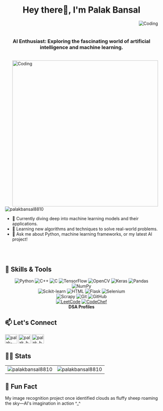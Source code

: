 <h1 align="center">Hey there👋, I'm Palak Bansal</h1>
<img align="right" alt="Coding" src="https://infynno.com/wp-content/uploads/2022/01/infynno-solutions.gif"><br><br>
<h3 align="center">AI Enthusiast: Exploring the fascinating world of artificial intelligence and machine learning.</h3><br>
<img align="right" alt="Coding" width="480" src="https://miro.medium.com/v2/resize:fit:900/1*63sGPbvLLpvlD16hG1bvmA.gif">

<p align="left"> <img src="https://komarev.com/ghpvc/?username=palakbansal8810&label=Profile%20views&color=0e75b6&style=flat" alt="palakbansal8810" /> </p>

- 🔭 Currently diving deep into machine learning models and their applications.
- 🌱 Learning new algorithms and techniques to solve real-world problems.
- 💬 Ask me about Python, machine learning frameworks, or my latest AI project!

<br>
<br>

## 🚀 Skills & Tools
<div align="center">
  <img src="https://img.icons8.com/color/48/000000/python.png" alt="Python"/> 
  <img src="https://img.icons8.com/color/48/000000/c-plus-plus-logo.png" alt="C++"/>
  <img src="https://img.icons8.com/color/48/000000/c-programming.png" alt="C"/> 
  <img src="https://img.icons8.com/color/48/000000/tensorflow.png" alt="TensorFlow"/> 
  <img src="https://img.icons8.com/color/48/000000/opencv.png" alt="OpenCV"/>
  <img src="https://upload.wikimedia.org/wikipedia/commons/thumb/a/ae/Keras_logo.svg/45px-Keras_logo.svg.png" alt="Keras"/>
  <img src="https://img.icons8.com/color/48/000000/pandas.png" alt="Pandas"/> 
  <img src="https://img.icons8.com/color/48/000000/numpy.png" alt="NumPy"/>
  <br>
  <img src="https://upload.wikimedia.org/wikipedia/commons/thumb/0/05/Scikit_learn_logo_small.svg/90px-Scikit_learn_logo_small.svg.png" alt="Scikit-learn"/>
  <img src="https://img.icons8.com/color/48/000000/html-5.png" alt="HTML"/>
  <img src="https://img.icons8.com/ios-filled/50/000000/flask.png" alt="Flask"/> 
  <img src="https://miro.medium.com/v2/resize:fit:35/1*musVE9e4bgjTWeoRmc-P_w.png" alt="Selenium"/> 
  <br>
  <img src="https://steemitimages.com/p/x7L2VSNEiyAFMrpiG2ns3CB2gK32YGyd3PzYWd5t2qpCdo6bect8Mceakn4wQhEiyJBt6dt5cAGb3eW?format=match&width=50" alt="Scrapy"/> 
  <img src="https://img.icons8.com/color/48/000000/git.png" alt="Git"/>
  <img src="https://img.icons8.com/ios-glyphs/48/000000/github.png" alt="GitHub"/> 
  <br>
  <a href="https://leetcode.com/u/palakbansal23/"><img src="https://cdn.iconscout.com/icon/free/png-512/free-leetcode-3628885-3030025.png?f=webp&w=51" alt="LeetCode"/></a>
  <a href="https://www.codechef.com/users/palakbansal881"><img src="https://img.icons8.com/color/48/000000/codechef.png" alt="CodeChef"/></a><br>
  <strong>DSA Profiles</strong>
</div>

## 📫 Let's Connect
<p align="left">
<a href="https://linkedin.com/in/palak-bansal-60166828a" target="blank"><img align="center" src="https://raw.githubusercontent.com/rahuldkjain/github-profile-readme-generator/master/src/images/icons/Social/linked-in-alt.svg" alt="palak-bansal-60166828a" height="30" width="40" /></a>
<a href="https://instagram.com/_palakbansal23" target="blank"><img align="center" src="https://raw.githubusercontent.com/rahuldkjain/github-profile-readme-generator/master/src/images/icons/Social/instagram.svg" alt="palak_bansal" height="30" width="40" /></a>
<a href="https://www.leetcode.com/u/palakbansal23/" target="blank"><img align="center" src="https://raw.githubusercontent.com/rahuldkjain/github-profile-readme-generator/master/src/images/icons/Social/leet-code.svg" alt="palak_bansal23" height="30" width="40" /></a>
</p>

## 👩‍💻 Stats

<table align="center">
  <tr>
    <td><img src="https://github-readme-stats.vercel.app/api?username=palakbansal8810&show_icons=true&locale=en&layout=compact&theme=radical" alt="palakbansal8810" /></td>
    <td><img src="https://github-readme-streak-stats.herokuapp.com/?user=palakbansal8810&theme=radical" alt="palakbansal8810" /></td>
  </tr>
</table>

## 📸 Fun Fact

My image recognition project once identified clouds as fluffy sheep roaming the sky—AI's imagination in action ^_^

